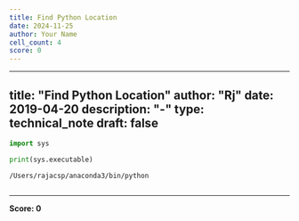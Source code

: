 ```yaml
---
title: Find Python Location
date: 2024-11-25
author: Your Name
cell_count: 4
score: 0
---
```


---
title: "Find Python Location"
author: "Rj"
date: 2019-04-20
description: "-"
type: technical_note
draft: false
---

```python
import sys
```


```python
print(sys.executable)
```

    /Users/rajacsp/anaconda3/bin/python



```python

```


---
**Score: 0**